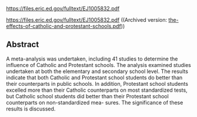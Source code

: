 https://files.eric.ed.gov/fulltext/EJ1005832.pdf

<a href="" target="_blank" rel="noopener">https://files.eric.ed.gov/fulltext/EJ1005832.pdf</a> ((Archived version: <a href="https://thyreon.com/wp-content/uploads/2022/02/the-effects-of-catholic-and-protestant-schools.pdf">the-effects-of-catholic-and-protestant-schools.pdf</a>))
<h2>Abstract</h2>A meta-analysis was undertaken, including 41 studies to determine the influence of Catholic and Protestant schools. The analysis examined studies undertaken at both the elementary and secondary school level. The results indicate that both Catholic and Protestant school students do better than their counterparts in public schools. In addition, Protestant school students excelled more than their Catholic counterparts on most standardized tests, but Catholic school students did better than their Protestant school counterparts on non-standardized mea- sures. The significance of these results is discussed.

